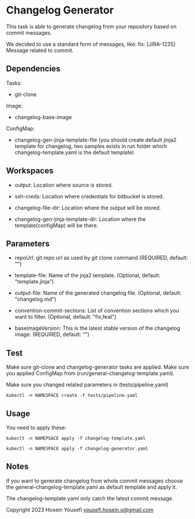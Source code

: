 # Changelog Generator

This task is able to generate changelog from your repository based on commit messages.

We decided to use a standard form of messages, like: fix: [JIRA-1235] Message related to commit.

## Dependencies

Tasks:

- git-clone

Image:

- changelog-base-image

ConfigMap:

- changelog-gen-jinja-template-file (you should create default jinja2 template for changelog, two samples exists in run folder which changelog-template.yaml  is the default template)


## Workspaces

- output: Location where source is stored.

- ssh-creds: Location where credentials for bitbucket is stored.

- changelog-file-dir: Location where the output will be stored.

- changelog-gen-jinja-template-dir: Location where the template(configMap) will be there.


## Parameters

- repoUrl: git repo url as used by git clone command.(REQUIRED, default: "")

- template-file: Name of the jnja2 template. (Optional, default: "template.jinja")

- output-file: Name of the generated changelog file. (Optional, default: "changelog.md")

- convention-commit-sections: List of convention sections which you want to filter. (Optional, default: "fix,feat")

- baseImageVersion: This is the latest stable version of the changelog image. (REQUIRED, default: "")

## Test

Make sure git-clone and changelog-generator tasks are applied.
Make sure you applied ConfigMap from (run/general-changelog-template.yaml).

Make sure you changed related parameters in (tests/pipeline.yaml)

```
kubectl -n NAMESPACE create -f tests/pipeline.yaml
```

## Usage

You need to apply these:
```
kubeclt -n NAMEPSACE apply -f changelog-template.yaml

kubectl -n NAMESPACE apply -f changelog-generator.yaml 
```

## Notes
If you want to generate changelog from whole commit messages choose the general-changelog-template.yaml as default template and apply it.

The changelog-template.yaml only catch the latest commit message.

Copyright 2023 Hosein Yousefi <yousefi.hosein.o@gmail.com>
